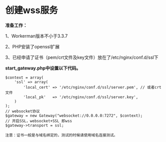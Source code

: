 # 创建wss服务

**准备工作：**

1、Workerman版本不小于3.3.7

2、PHP安装了openssl扩展

3、已经申请了证书（pem/crt文件及key文件）放在了/etc/nginx/conf.d/ssl下


**start_gateway.php中设置以下代码。**

```
$context = array(
    'ssl' => array(
        'local_cert' => '/etc/nginx/conf.d/ssl/server.pem', // 或者crt文件
        'local_pk'   => '/etc/nginx/conf.d/ssl/server.key',
    )
);
// websocket协议
$gateway = new Gateway("websocket://0.0.0.0:7272", $context);
// 开启SSL，websocket+SSL 即wss
$gateway->transport = ssl;
```

``` 注意：证书一般是与域名绑定的，测试的时候请使用域名连接测试。 ```
